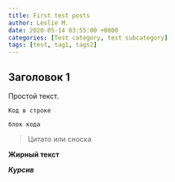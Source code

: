 ```yaml
---
title: First test posts
author: Leslie M.
date: 2020-05-14 03:55:00 +0800
categories: [Test category, test subcategory]
tags: [test, tag1, tags2]
---
```


## Заголовок 1

Простой текст.

`Код в строке`

```
блок кода
```

>Цитато или сноска

**Жирный текст**

***Курсив***
